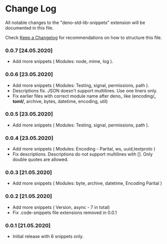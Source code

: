 # Change Log

All notable changes to the "deno-std-lib-snippets" extension will be documented in this file.

Check [Keep a Changelog](http://keepachangelog.com/) for recommendations on how to structure this file.

### 0.0.7 [24.05.2020]

- Add more snippets ( Modules: node, mime, log ).

### 0.0.6 [23.05.2020]

- Add more snippets ( Modules: Testing, signal, permissions, path ).
- Descriptions fix. JSON doesn't support multilines. Use one liners only.
- Fix earlier files with correct module name after deno_ like (encoding/**, toml/**, archive, bytes, datetime, encoding, util)

### 0.0.5 [23.05.2020]

- Add more snippets ( Modules: Testing, signal, permissions, path ).

### 0.0.4 [23.05.2020]

- Add more snippets ( Modules: Encoding - Parital, ws, uuid,textproto )
- Fix descriptions. Descriptions do not support multilines with []. Only double quotes are allowed.

### 0.0.3 [21.05.2020]

- Add more snippets ( Modules: byte, archive, datetime, Encoding Parital )

### 0.0.2 [21.05.2020]

- Add more snippets ( Version, async - 7 in total)
- Fix .code-snippets file extensions removed in 0.0.1

### 0.0.1 [21.05.2020]

- Initial release with 6 snippets only.